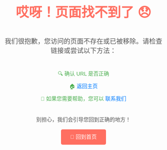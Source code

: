 <div style="display: flex; justify-content: center; text-align: center; font-family: 'Arial', sans-serif; flex-direction: column;">
  <h1 style="font-size: 3em; color: #FF6F61;">哎呀！页面找不到了 😞</h1>
  
  <p style="font-size: 1.5em; color: #555;">我们很抱歉，您访问的页面不存在或已被移除。请检查链接或尝试以下方法：</p>
  
  <ul style="list-style-type: none; padding: 0; font-size: 1.2em; color: #555;">
    <li style="margin: 10px 0; color: #4CAF50;">🔍 确认 URL 是否正确</li>
    <li style="margin: 10px 0; color: #4CAF50;">🏠 <a href="#/README" style="color: #007BFF; text-decoration: none;">返回主页</a></li>
    <li style="margin: 10px 0; color: #4CAF50;">📧 如果您需要帮助，您可以 <a href="mailto:chiatso@163.com" style="color: #007BFF; text-decoration: none;">联系我们</a></li>
  </ul>
  
  <p style="font-size: 1.2em; color: #555;">别担心，我们会引导您回到正确的地方！</p>

  <p style="text-align: center">
    <a href="#/README" style="display: inline-box; padding: 15px 30px; background-color: #FF6F61; color: white; border-radius: 5px; font-size: 1.2em; text-decoration: none; margin-top: 20px; transition: background-color 0.3s; width: auto;">
        🏡 回到首页
    </a>
  </p>
</div>
